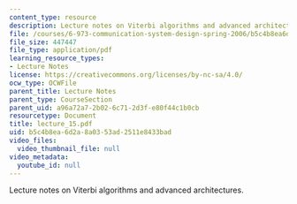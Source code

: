 ```yaml
---
content_type: resource
description: Lecture notes on Viterbi algorithms and advanced architectures.
file: /courses/6-973-communication-system-design-spring-2006/b5c4b8ea6d2a8a0353ad2511e8433bad_lecture_15.pdf
file_size: 447447
file_type: application/pdf
learning_resource_types:
- Lecture Notes
license: https://creativecommons.org/licenses/by-nc-sa/4.0/
ocw_type: OCWFile
parent_title: Lecture Notes
parent_type: CourseSection
parent_uid: a96a72a7-2b02-6c71-2d3f-e80f44c1b0cb
resourcetype: Document
title: lecture_15.pdf
uid: b5c4b8ea-6d2a-8a03-53ad-2511e8433bad
video_files:
  video_thumbnail_file: null
video_metadata:
  youtube_id: null
---
```

Lecture notes on Viterbi algorithms and advanced architectures.